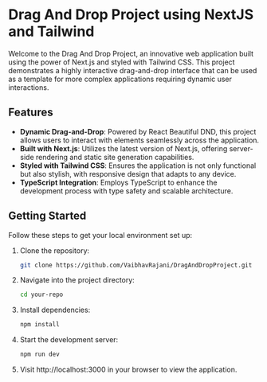 # Drag And Drop Project using NextJS and Tailwind

Welcome to the Drag And Drop Project, an innovative web application built using the power of Next.js and styled with Tailwind CSS. This project demonstrates a highly interactive drag-and-drop interface that can be used as a template for more complex applications requiring dynamic user interactions.

## Features

- **Dynamic Drag-and-Drop**: Powered by React Beautiful DND, this project allows users to interact with elements seamlessly across the application.
- **Built with Next.js**: Utilizes the latest version of Next.js, offering server-side rendering and static site generation capabilities.
- **Styled with Tailwind CSS**: Ensures the application is not only functional but also stylish, with responsive design that adapts to any device.
- **TypeScript Integration**: Employs TypeScript to enhance the development process with type safety and scalable architecture.

## Getting Started

Follow these steps to get your local environment set up:

1. Clone the repository:

   ```bash
   git clone https://github.com/VaibhavRajani/DragAndDropProject.git

   ```

2. Navigate into the project directory:

   ```bash
   cd your-repo
   ```

3. Install dependencies:

   ```bash
   npm install
   ```

4. Start the development server:

   ```bash
   npm run dev
   ```

5. Visit http://localhost:3000 in your browser to view the application.
